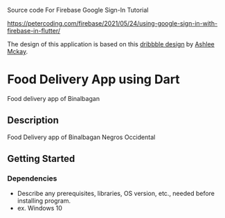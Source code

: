 Source code For Firebase Google Sign-In Tutorial

https://petercoding.com/firebase/2021/05/24/using-google-sign-in-with-firebase-in-flutter/

The design of this application is based on this [dribbble design](https://dribbble.com/shots/14774744-Sign-in-mobile-screens/attachments/6479835?mode=media) by [Ashlee Mckay](https://dribbble.com/ashleemckay).

# Food Delivery App using Dart

Food delivery app of Binalbagan

## Description

Food Delivery app of Binalbagan Negros Occidental

## Getting Started

### Dependencies

* Describe any prerequisites, libraries, OS version, etc., needed before installing program.
* ex. Windows 10
